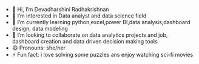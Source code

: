 - 👋 Hi, I’m Devadharshini Radhakrishnan
- 👀 I’m interested in Data analyst and data science field 
- 🌱 I’m currently learning python,excel,power BI,data analysis,dashboard design, data modeling
- 💞️ I’m looking to collaborate on data analytics projects and job, dashboard creation and data driven decision making tools
- 😄 Pronouns: she/her
- ⚡ Fun fact: i love solving some puzzles ans enjoy watching sci-fi movies

<!---
Devadharshini06-R/Devadharshini06-R is a ✨ special ✨ repository because its `README.md` (this file) appears on your GitHub profile.
You can click the Preview link to take a look at your changes.
--->
